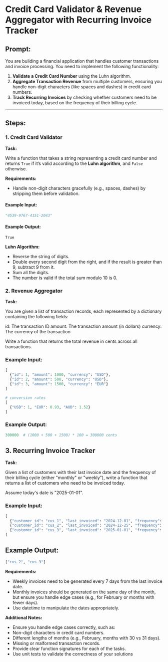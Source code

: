 # Credit Card Validator & Revenue Aggregator with Recurring Invoice Tracker

## Prompt:

You are building a financial application that handles customer transactions and invoice processing. You need to implement the following functionality:

1. **Validate a Credit Card Number** using the Luhn algorithm.
2. **Aggregate Transaction Revenue** from multiple customers, ensuring you handle non-digit characters (like spaces and dashes) in credit card numbers.
3. **Track Recurring Invoices** by checking whether customers need to be invoiced today, based on the frequency of their billing cycle.

---

## Steps:

### 1. Credit Card Validator

**Task:**

Write a function that takes a string representing a credit card number and returns `True` if it’s valid according to the **Luhn algorithm**, and `False` otherwise. 

**Requirements:**

- Handle non-digit characters gracefully (e.g., spaces, dashes) by stripping them before validation.

#### Example Input:
```python
"4539-9767-4151-2043"
```
#### Example Output:
`True`

**Luhn Algorithm:**
- Reverse the string of digits.
- Double every second digit from the right, and if the result is greater than 9, subtract 9 from it.
- Sum all the digits.
- The number is valid if the total sum modulo 10 is 0.



### 2. Revenue Aggregator

**Task:**

You are given a list of transaction records, each represented by a dictionary containing the following fields:

id: The transaction ID
amount: The transaction amount (in dollars)
currency: The currency of the transaction

Write a function that returns the total revenue in cents across all transactions.

### Example Input:
```python
[
  {"id": 1, "amount": 1000, "currency": "USD"},
  {"id": 2, "amount": 500, "currency": "USD"},
  {"id": 3, "amount": 1500, "currency": "EUR"}
]

# conversion rates
[
  {"USD": 1, "EUR": 0.93, "AUD": 1.52}
]
```

### Example Output:
```python
300000  # (1000 + 500 + 1500) * 100 = 300000 cents
```

## 3. Recurring Invoice Tracker

**Task:**

Given a list of customers with their last invoice date and the frequency of their billing cycle (either "monthly" or "weekly"), write a function that returns a list of customers who need to be invoiced today.

Assume today's date is "2025-01-01".

### Example Input:
```python
[
  {"customer_id": "cus_1", "last_invoiced": "2024-12-01", "frequency": "monthly"},
  {"customer_id": "cus_2", "last_invoiced": "2024-12-25", "frequency": "weekly"},
  {"customer_id": "cus_3", "last_invoiced": "2025-01-01", "frequency": "monthly"}
]
```
## Example Output:

```python
["cus_2", "cus_3"]
```

**Requirements:**

- Weekly invoices need to be generated every 7 days from the last invoice date.
- Monthly invoices should be generated on the same day of the month, but ensure you handle edge cases (e.g., for February or months with fewer days).
- Use datetime to manipulate the dates appropriately.

**Additional Notes:**

- Ensure you handle edge cases correctly, such as:
- Non-digit characters in credit card numbers.
- Different lengths of months (e.g., February, months with 30 vs 31 days).
- Missing or malformed transaction records.
- Provide clear function signatures for each of the tasks.
- Use unit tests to validate the correctness of your solutions